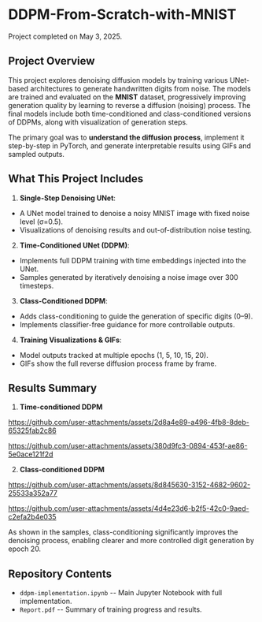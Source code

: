# DDPM-From-Scratch-with-MNIST

Project completed on May 3, 2025.

## Project Overview

This project explores denoising diffusion models by training various UNet-based architectures to generate handwritten digits from noise. The models are trained and evaluated on the **MNIST** dataset, progressively improving generation quality by learning to reverse a diffusion (noising) process.
The final models include both time-conditioned and class-conditioned versions of DDPMs, along with visualization of generation steps.

The primary goal was to **understand the diffusion process**, implement it step-by-step in PyTorch, and generate interpretable results using GIFs and sampled outputs.

## What This Project Includes

1.	**Single-Step Denoising UNet**:
* A UNet model trained to denoise a noisy MNIST image with fixed noise level (σ=0.5).
* Visualizations of denoising results and out-of-distribution noise testing.

2. **Time-Conditioned UNet (DDPM)**:
* Implements full DDPM training with time embeddings injected into the UNet.
* Samples generated by iteratively denoising a noise image over 300 timesteps.

3. **Class-Conditioned DDPM**:
* Adds class-conditioning to guide the generation of specific digits (0–9).
* Implements classifier-free guidance for more controllable outputs.

4. **Training Visualizations & GIFs**:
* Model outputs tracked at multiple epochs (1, 5, 10, 15, 20).
* GIFs show the full reverse diffusion process frame by frame.

## Results Summary

1. **Time-conditioned DDPM**

https://github.com/user-attachments/assets/2d8a4e89-a496-4fb8-8deb-65325fab2c86


https://github.com/user-attachments/assets/380d9fc3-0894-453f-ae86-5e0ace121f2d


2. **Class-conditioned DDPM**

https://github.com/user-attachments/assets/8d845630-3152-4682-9602-25533a352a77


https://github.com/user-attachments/assets/4d4e23d6-b2f5-42c0-9aed-c2efa2b4e035


As shown in the samples, class-conditioning significantly improves the denoising process, enabling clearer and more controlled digit generation by epoch 20.

## Repository Contents
* `ddpm-implementation.ipynb` -- Main Jupyter Notebook with full implementation. 
* `Report.pdf` -- Summary of training progress and results.
